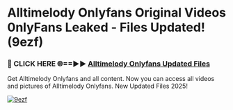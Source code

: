 # Alltimelody Onlyfans Original Videos 0nlyFans Leaked - Files Updated! (9ezf)

<h3>🔴 CLICK HERE 🌐==►► <a href="https://tinyurl.com/2jnfzry5" rel="nofollow">Alltimelody Onlyfans Updated Files</a></h3>

Get Alltimelody Onlyfans and all content. Now you can access all videos and pictures of Alltimelody Onlyfans. New Updated Files 2025!

[![9ezf](https://i.imgur.com/GyGTBgg.gif)](https://tinyurl.com/2jnfzry5)
